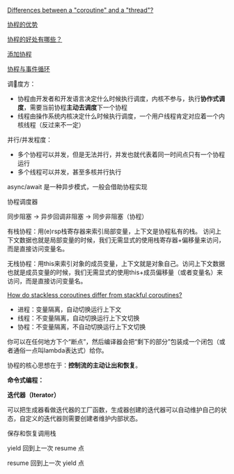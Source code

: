 [Differences between a "coroutine" and a "thread"?](<https://stackoverflow.com/questions/1934715/difference-between-a-coroutine-and-a-thread>)

[协程的优势](<https://github.com/alibaba/coobjc/blob/master/README_cn.md#0x4-%E5%8D%8F%E7%A8%8B%E7%9A%84%E4%BC%98%E5%8A%BF>)

[协程的好处有哪些？](<https://www.zhihu.com/question/20511233>)

[添加协程](<https://zhuanlan.zhihu.com/p/25964339>)

[协程与事件循环](<https://malcolmyu.github.io/malnote/2015/11/18/Coroutine-and-Event-Loop/>)

调度方：

- 协程由开发者和开发语言决定什么时候执行调度，内核不参与，执行**协作式调度**，需要当前协程**主动去调度**下一个协程
- 线程由操作系统内核决定什么时候执行调度，一个用户线程肯定对应着一个内核线程（反过来不一定）

并行/并发程度：

- 多个协程可以并发，但是无法并行，并发也就代表着同一时间点只有一个协程运行
- 多个线程可以并发，甚至多核并行执行



async/await 是一种异步模式，一般会借助协程实现



协程调度器



同步阻塞 -> 异步回调非阻塞 -> 同步非阻塞（协程）



有栈协程：用(e)rsp栈寄存器来索引局部变量，上下文是协程私有的栈。 访问上下文数据也就是局部变量的时候，我们无需显式的使用栈寄存器+偏移量来访问，而是直接访问变量名。

无栈协程：用this来索引对象的成员变量，上下文就是对象自己。访问上下文数据也就是成员变量的时候，我们无需显式的使用this+成员偏移量（或者变量名）来访问，而是直接访问变量名。

[How do stackless coroutines differ from stackful coroutines?](https://stackoverflow.com/questions/28977302/how-do-stackless-coroutines-differ-from-stackful-coroutines)



- 进程：变量隔离，自动切换运行上下文
- 线程：不变量隔离，自动切换运行上下文切换
- 协程：不变量隔离，不自动切换运行上下文切换



你可以在任何地方下个“断点”，然后编译器会把“剩下的部分”包装成一个闭包（或者通俗一点叫lambda表达式）给你。



协程的核心思想在于：**控制流的主动让出和恢复**。



**命令式编程：**

**迭代器（Iterator）**

可以把生成器看做迭代器的工厂函数，生成器创建的迭代器可以自动维护自己的状态，自定义的迭代器则需要创建者维护内部状态。



保存和恢复调用栈



yield 回到上一次 resume 点

resume 回到上一次 yield 点



